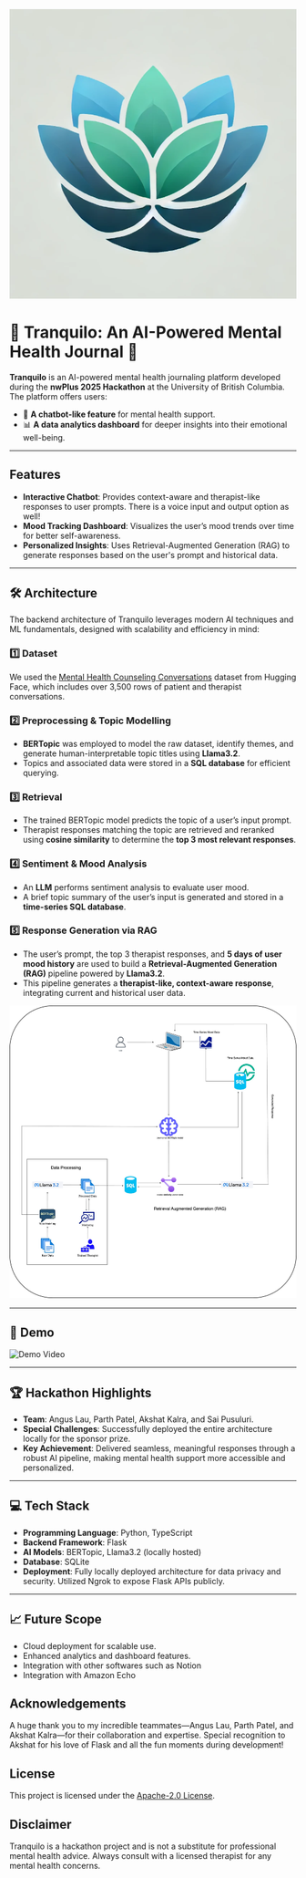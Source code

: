 
![Logo](pics/converted_image.png)



# 🌟 Tranquilo: An AI-Powered Mental Health Journal 🌟

**Tranquilo** is an AI-powered mental health journaling platform developed during the **nwPlus 2025 Hackathon** at the University of British Columbia. The platform offers users:  
- 🧠 **A chatbot-like feature** for mental health support.  
- 📊 **A data analytics dashboard** for deeper insights into their emotional well-being.

---
## Features

- **Interactive Chatbot**: Provides context-aware and therapist-like responses to user prompts. There is a voice input and output option as well!
- **Mood Tracking Dashboard**: Visualizes the user’s mood trends over time for better self-awareness.
- **Personalized Insights**: Uses Retrieval-Augmented Generation (RAG) to generate responses based on the user's prompt and historical data.

---

## 🛠️ Architecture
The backend architecture of Tranquilo leverages modern AI techniques and ML fundamentals, designed with scalability and efficiency in mind:

### 1️⃣ Dataset  
We used the [Mental Health Counseling Conversations](https://huggingface.co/datasets/Amod/mental_health_counseling_conversations) dataset from Hugging Face, which includes over 3,500 rows of patient and therapist conversations.

### 2️⃣ Preprocessing & Topic Modelling  
- **BERTopic** was employed to model the raw dataset, identify themes, and generate human-interpretable topic titles using **Llama3.2**.  
- Topics and associated data were stored in a **SQL database** for efficient querying.

### 3️⃣ Retrieval  
- The trained BERTopic model predicts the topic of a user’s input prompt.  
- Therapist responses matching the topic are retrieved and reranked using **cosine similarity** to determine the **top 3 most relevant responses**.

### 4️⃣ Sentiment & Mood Analysis  
- An **LLM** performs sentiment analysis to evaluate user mood.  
- A brief topic summary of the user’s input is generated and stored in a **time-series SQL database**.

### 5️⃣ Response Generation via RAG  
- The user’s prompt, the top 3 therapist responses, and **5 days of user mood history** are used to build a **Retrieval-Augmented Generation (RAG)** pipeline powered by **Llama3.2**.  
- This pipeline generates a **therapist-like, context-aware response**, integrating current and historical user data.

![Architecture Diagram](pics/nwPLUS_Hackathon.jpg) 

---
## 🎥 Demo

![Demo Video](pics/demo-2.gif)

---

## 🏆 Hackathon Highlights
- **Team**: Angus Lau, Parth Patel, Akshat Kalra, and Sai Pusuluri.  
- **Special Challenges**: Successfully deployed the entire architecture locally for the sponsor prize.
- **Key Achievement**: Delivered seamless, meaningful responses through a robust AI pipeline, making mental health support more accessible and personalized.

---

## 💻 Tech Stack
- **Programming Language**: Python, TypeScript
- **Backend Framework**: Flask
- **AI Models**: BERTopic, Llama3.2 (locally hosted)
- **Database**: SQLite
- **Deployment**: Fully locally deployed architecture for data privacy and security. Utilized Ngrok to expose Flask APIs publicly.

---

## 📈 Future Scope
- Cloud deployment for scalable use.
- Enhanced analytics and dashboard features.
- Integration with other softwares such as Notion 
- Integration with Amazon Echo

## Acknowledgements

A huge thank you to my incredible teammates—Angus Lau, Parth Patel, and Akshat Kalra—for their collaboration and expertise. Special recognition to Akshat for his love of Flask and all the fun moments during development!


## License

This project is licensed under the [Apache-2.0 License](LICENSE).

## Disclaimer 

Tranquilo is a hackathon project and is not a substitute for professional mental health advice. Always consult with a licensed therapist for any mental health concerns.
